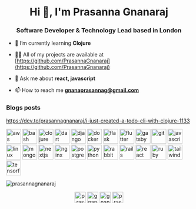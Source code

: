 <h1 align="center">Hi 👋, I'm Prasanna Gnanaraj</h1>
<h3 align="center">Software Developer & Technology Lead based in London</h3>

- 🌱 I’m currently learning **Clojure**

- 👨‍💻 All of my projects are available at [https://github.com/PrasannaGnanaraj](https://github.com/PrasannaGnanaraj)

- 💬 Ask me about **react, javascript**

- 📫 How to reach me **gnanaprasannag@gmail.com**

### Blogs posts
<!-- BLOG-POST-LIST:START -->
https://dev.to/prasannagnanaraj/i-just-created-a-todo-cli-with-clojure-1133
<!-- BLOG-POST-LIST:END -->

<p align="left"><img src="https://devicons.github.io/devicon/devicon.git/icons/amazonwebservices/amazonwebservices-original-wordmark.svg" alt="aws" width="40" height="40"/> <img src="https://www.vectorlogo.zone/logos/gnu_bash/gnu_bash-icon.svg" alt="bash" width="40" height="40"/> <img src="https://upload.wikimedia.org/wikipedia/commons/5/5d/Clojure_logo.svg" alt="clojure" width="40" height="40"/> <img src="https://www.vectorlogo.zone/logos/dartlang/dartlang-icon.svg" alt="dart" width="40" height="40"/> <img src="https://devicons.github.io/devicon/devicon.git/icons/django/django-original.svg" alt="django" width="40" height="40"/> <img src="https://devicons.github.io/devicon/devicon.git/icons/docker/docker-original-wordmark.svg" alt="docker" width="40" height="40"/> <img src="https://www.vectorlogo.zone/logos/pocoo_flask/pocoo_flask-icon.svg" alt="flask" width="40" height="40"/> <img src="https://www.vectorlogo.zone/logos/flutterio/flutterio-icon.svg" alt="flutter" width="40" height="40"/> <img src="https://www.vectorlogo.zone/logos/gatsbyjs/gatsbyjs-icon.svg" alt="gatsby" width="40" height="40"/> <img src="https://www.vectorlogo.zone/logos/git-scm/git-scm-icon.svg" alt="git" width="40" height="40"/> <img src="https://devicons.github.io/devicon/devicon.git/icons/javascript/javascript-original.svg" alt="javascript" width="40" height="40"/> <img src="https://devicons.github.io/devicon/devicon.git/icons/linux/linux-original.svg" alt="linux" width="40" height="40"/> <img src="https://devicons.github.io/devicon/devicon.git/icons/mongodb/mongodb-original-wordmark.svg" alt="mongodb" width="40" height="40"/> <img src="https://cdn.worldvectorlogo.com/logos/nextjs-3.svg" alt="nextjs" width="40" height="40"/> <img src="https://devicons.github.io/devicon/devicon.git/icons/nginx/nginx-original.svg" alt="nginx" width="40" height="40"/> <img src="https://devicons.github.io/devicon/devicon.git/icons/postgresql/postgresql-original-wordmark.svg" alt="postgresql" width="40" height="40"/> <img src="https://devicons.github.io/devicon/devicon.git/icons/python/python-original.svg" alt="python" width="40" height="40"/> <img src="https://www.vectorlogo.zone/logos/rabbitmq/rabbitmq-icon.svg" alt="rabbitMQ" width="40" height="40"/> <img src="https://devicons.github.io/devicon/devicon.git/icons/rails/rails-original-wordmark.svg" alt="rails" width="40" height="40"/> <img src="https://devicons.github.io/devicon/devicon.git/icons/react/react-original-wordmark.svg" alt="react" width="40" height="40"/> <img src="https://devicons.github.io/devicon/devicon.git/icons/ruby/ruby-original-wordmark.svg" alt="ruby" width="40" height="40"/> <img src="https://www.vectorlogo.zone/logos/tailwindcss/tailwindcss-icon.svg" alt="tailwind" width="40" height="40"/> <img src="https://www.vectorlogo.zone/logos/tensorflow/tensorflow-icon.svg" alt="tensorflow" width="40" height="40"/></p><p><img align="center" src="https://github-readme-stats.vercel.app/api/top-langs/?username=prasannagnanaraj&layout=compact&hide=html" alt="prasannagnanaraj" /></p>

<p align="center">
<a href="https://dev.to/prasannagnanaraj" target="blank"><img align="center" src="https://cdn.jsdelivr.net/npm/simple-icons@3.0.1/icons/dev-dot-to.svg" alt="prasannagnanaraj" height="30" width="30" /></a>
<a href="https://twitter.com/gnanabpositive" target="blank"><img align="center" src="https://cdn.jsdelivr.net/npm/simple-icons@3.0.1/icons/twitter.svg" alt="gnanabpositive" height="30" width="30" /></a>
<a href="https://linkedin.com/in/gnana-prasanna" target="blank"><img align="center" src="https://cdn.jsdelivr.net/npm/simple-icons@3.0.1/icons/linkedin.svg" alt="gnana-prasanna" height="30" width="30" /></a>
<a href="https://stackoverflow.com/users/prasanna-gnanaraj" target="blank"><img align="center" src="https://cdn.jsdelivr.net/npm/simple-icons@3.0.1/icons/stackoverflow.svg" alt="prasanna-gnanaraj" height="30" width="30" /></a>
</p>
